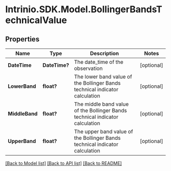 # Intrinio.SDK.Model.BollingerBandsTechnicalValue
## Properties

Name | Type | Description | Notes
------------ | ------------- | ------------- | -------------
**DateTime** | **DateTime?** | The date_time of the observation | [optional] 
**LowerBand** | **float?** | The lower band value of the Bollinger Bands technical indicator calculation | [optional] 
**MiddleBand** | **float?** | The middle band value of the Bollinger Bands technical indicator calculation | [optional] 
**UpperBand** | **float?** | The upper band value of the Bollinger Bands technical indicator calculation | [optional] 

[[Back to Model list]](../README.md#documentation-for-models) [[Back to API list]](../README.md#documentation-for-api-endpoints) [[Back to README]](../README.md)

